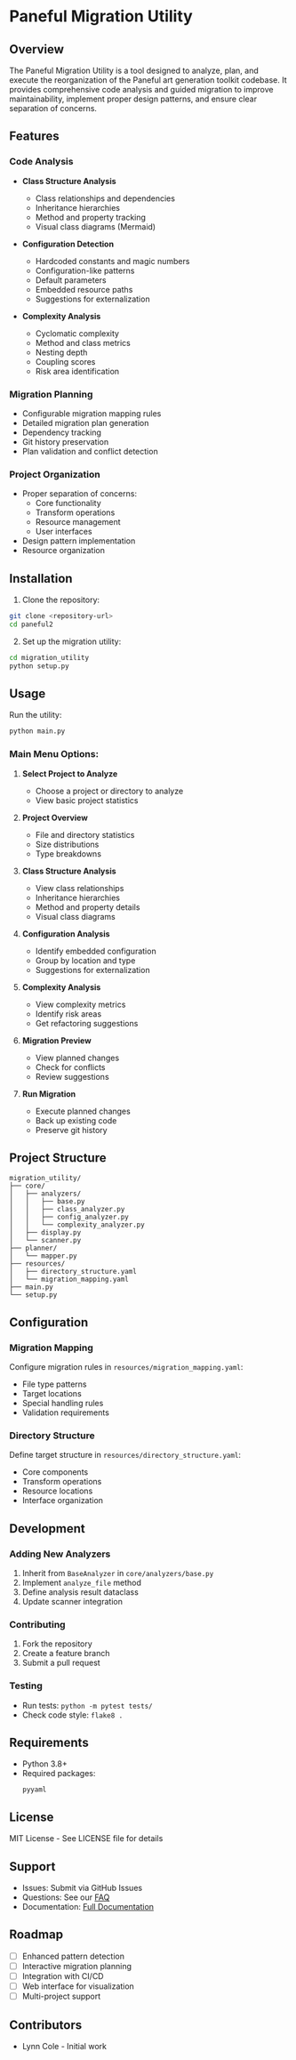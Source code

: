 # Paneful Migration Utility

## Overview
The Paneful Migration Utility is a tool designed to analyze, plan, and execute the reorganization of the Paneful art generation toolkit codebase. It provides comprehensive code analysis and guided migration to improve maintainability, implement proper design patterns, and ensure clear separation of concerns.

## Features

### Code Analysis
- **Class Structure Analysis**
  - Class relationships and dependencies
  - Inheritance hierarchies
  - Method and property tracking
  - Visual class diagrams (Mermaid)

- **Configuration Detection**
  - Hardcoded constants and magic numbers
  - Configuration-like patterns
  - Default parameters
  - Embedded resource paths
  - Suggestions for externalization

- **Complexity Analysis**
  - Cyclomatic complexity
  - Method and class metrics
  - Nesting depth
  - Coupling scores
  - Risk area identification

### Migration Planning
- Configurable migration mapping rules
- Detailed migration plan generation
- Dependency tracking
- Git history preservation
- Plan validation and conflict detection

### Project Organization
- Proper separation of concerns:
  - Core functionality
  - Transform operations
  - Resource management
  - User interfaces
- Design pattern implementation
- Resource organization

## Installation

1. Clone the repository:
```bash
git clone <repository-url>
cd paneful2
```

2. Set up the migration utility:
```bash
cd migration_utility
python setup.py
```

## Usage

Run the utility:
```bash
python main.py
```

### Main Menu Options:
1. **Select Project to Analyze**
   - Choose a project or directory to analyze
   - View basic project statistics

2. **Project Overview**
   - File and directory statistics
   - Size distributions
   - Type breakdowns

3. **Class Structure Analysis**
   - View class relationships
   - Inheritance hierarchies
   - Method and property details
   - Visual class diagrams

4. **Configuration Analysis**
   - Identify embedded configuration
   - Group by location and type
   - Suggestions for externalization

5. **Complexity Analysis**
   - View complexity metrics
   - Identify risk areas
   - Get refactoring suggestions

6. **Migration Preview**
   - View planned changes
   - Check for conflicts
   - Review suggestions

7. **Run Migration**
   - Execute planned changes
   - Back up existing code
   - Preserve git history

## Project Structure

```
migration_utility/
├── core/
│   ├── analyzers/
│   │   ├── base.py
│   │   ├── class_analyzer.py
│   │   ├── config_analyzer.py
│   │   └── complexity_analyzer.py
│   ├── display.py
│   └── scanner.py
├── planner/
│   └── mapper.py
├── resources/
│   ├── directory_structure.yaml
│   └── migration_mapping.yaml
├── main.py
└── setup.py
```

## Configuration

### Migration Mapping
Configure migration rules in `resources/migration_mapping.yaml`:
- File type patterns
- Target locations
- Special handling rules
- Validation requirements

### Directory Structure
Define target structure in `resources/directory_structure.yaml`:
- Core components
- Transform operations
- Resource locations
- Interface organization

## Development

### Adding New Analyzers
1. Inherit from `BaseAnalyzer` in `core/analyzers/base.py`
2. Implement `analyze_file` method
3. Define analysis result dataclass
4. Update scanner integration

### Contributing
1. Fork the repository
2. Create a feature branch
3. Submit a pull request

### Testing
- Run tests: `python -m pytest tests/`
- Check code style: `flake8 .`

## Requirements
- Python 3.8+
- Required packages:
  ```
  pyyaml
  ```

## License
MIT License - See LICENSE file for details

## Support
- Issues: Submit via GitHub Issues
- Questions: See our [FAQ](docs/FAQ.md)
- Documentation: [Full Documentation](docs/index.md)

## Roadmap
- [ ] Enhanced pattern detection
- [ ] Interactive migration planning
- [ ] Integration with CI/CD
- [ ] Web interface for visualization
- [ ] Multi-project support

## Contributors
- Lynn Cole - Initial work

